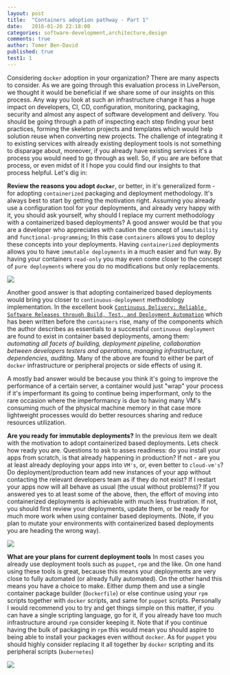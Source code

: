```yaml
---
layout: post
title:  "Containers adoption pathway - Part 1"
date:   2016-01-26 22:18:00
categories: software-development,architecture,design
comments: true
author: Tomer Ben-David
published: true
test1: 1
---
```

Considering `docker` adoption in your organization? There are many aspects to consider.  As we are going through this evaluation process in LivePerson, we thought it would be beneficial if we share some of our insights on this process.  Any way you look at such an infrastructure change it has a huge impact on developers, CI, CD, configuration, monitoring, packaging, security and almost any aspect of software development and delivery.  You should be going through a path of inspecting each step finding your best practices, forming the skeleton projects and templates which would help solution reuse when converting new projects.  The challenge of integrating it to existing services with already existing deployment tools is not something to disparage about, moreover, if you already have existing services it's a process you would need to go through as well.  So, if you are are before that process, or even midst of it I hope you could find our insights to that process helpful.  Let's dig in:

**Review the reasons you adopt `docker`**, or better, in it's generalized form - for adopting `containerized` packaging and deployment methodology.  It's always best to start by getting the motivation right.  Assuming you already use a configuration tool for your deployments, and already very happy with it, you should ask yourself, why should I replace my current methodology with a containerized based deployments? A good answer would be that you are a developer who appreciates with caution the concept of `immutability` and `functional-programming`;  In this case `containers` allows you to deploy these concepts into your deployments.  Having `containerized` deployments allows you to have `immutable deployments` in a much easier and fun way.  By having your containers `read-only` you may even come closer to the concept of `pure deployments` where you do no modifications but only replacements.  

<img src="https://docs.google.com/drawings/d/1N3GAfDL6AvkGQXYvrT1_f_C3vxfu2pUpx2AJwb4Fo24/pub?w=893&amp;h=324">

Another good answer is that adopting containerized based deployments would bring you closer to `continuous-deployment` methodology implementation.  In the excellent book [`Continuous Delivery: Reliable Software Releases through Build, Test, and Deployment Automation`](http://continuousdelivery.com/) which has been written before the `containers` rise, many of the components which the author describes as essentials to a successful `continuous deployment` are found to exist in container based deployments, among them: *automating all facets of building, deployment pipeline, collaboration between developers testers and operations, managing infrastructure, dependencies, auditing*.  Many of the above are found to either be part of `docker` infrastructure or peripheral projects or side effects of using it. 

A mostly bad answer would be because you think it's going to improve the performance of a certain server, a container would just "wrap" your process if it's imperformant its going to continue being imperformant, only to the rare occasion where the imperformancy is due to having many VM's consuming much of the physical machine memory in that case more lightweight processes would do better resources sharing and reduce resources utilization.  

**Are you ready for immutable deployments?** In the previous item we dealt with the motivation to adopt containerized based deployments.  Lets check how ready you are.  Questions to ask to asses readiness: do you install your apps from scratch, is that already happening in production? If not - are you at least already deploying your apps into `VM's`, or, even better to `cloud-vm's`?  Do deployment/production team add new instances of your app without contacting the relevant developers team as if they do not exist? If I restart your apps now will all behave as usual (the usual without problems)?  If you answered yes to at least some of the above, then, the effort of moving into containerized deployments is achievable with much less frustration.  If not, you should first review your deployments, update them, or be ready for much more work when using container based deployments.  (Note, if you plan to mutate your environments with containerized based deployments you are heading the wrong way).

<img src="https://docs.google.com/drawings/d/1gM8IxePbH-UpIcRegn8_Fsj2kzw5qTHLKvYRhKY8u60/pub?w=554&amp;h=323">


**What are your plans for current deployment tools** In most cases you already use deployment tools such as `puppet`, `rpm` and the like.  On one hand using these tools is great, because this means your deployments are very close to fully automated (or already fully automated).  On the other hand this means you have a choice to make.  Either dump them and use a single container package builder (`Dockerfile`) or else continue using your `rpm` scripts together with `docker` scripts, and same for `puppet` scripts.  Personally I would recommend you to try and get things simple on this matter, if you can have a single scripting language, go for it, if you already have too much infrastructure around `rpm` consider keeping it.  Note that if you continue having the bulk of packaging in `rpm` this would mean you should aspire to being able to install your packages even without `docker`.  As for `puppet` you should highly consider replacing it all together by `docker` scripting and its peripheral scripts (`kubernetes`)

<img src="https://docs.google.com/drawings/d/1Tfe2a9z_AFwHv0oZuxbVJg7KhA2-UYHdHR6hA94LiO0/pub?w=570&amp;h=286">
